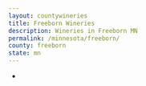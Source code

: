 ```yaml
---
layout: countywineries
title: Freeborn Wineries
description: Wineries in Freeborn MN
permalink: /minnesota/freeborn/
county: freeborn
state: mn
---
```

-
